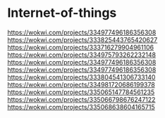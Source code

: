 # Internet-of-things
https://wokwi.com/projects/334977496186356308 <br>
https://wokwi.com/projects/333825443765420627<br>
 https://wokwi.com/projects/333716279904961106<br>
 https://wokwi.com/projects/334975793262232148<br>
 https://wokwi.com/projects/334977496186356308<br>
 https://wokwi.com/projects/334977496186356308<br>
https://wokwi.com/projects/333804541306733140 <br>
https://wokwi.com/projects/334981720686199378 <br>
https://wokwi.com/projects/335065147784561235<br>
https://wokwi.com/projects/335066798676247122 <br>
https://wokwi.com/projects/335068638604165715 <br>
